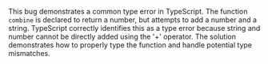 This bug demonstrates a common type error in TypeScript. The function `combine` is declared to return a number, but attempts to add a number and a string.  TypeScript correctly identifies this as a type error because string and number cannot be directly added using the '+' operator.  The solution demonstrates how to properly type the function and handle potential type mismatches.